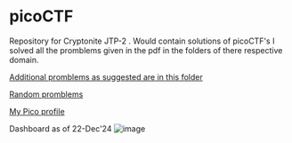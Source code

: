 # picoCTF
Repository for Cryptonite JTP-2 . Would contain solutions of picoCTF's 
I solved all the promblems given in the pdf in the folders of there respective domain. 

[Additional promblems as suggested are in this folder](https://github.com/Devansh-lelouch/picoCTF/tree/main/ExtraSolve) 

[Random promblems](https://github.com/Devansh-lelouch/picoCTF/tree/main/Random%20Solves)


[My Pico profile](https://play.picoctf.org/users/KafkaDev)

Dashboard as of 22-Dec'24
![image](https://github.com/user-attachments/assets/9091e027-e042-472e-843c-b2fd9135472f)


